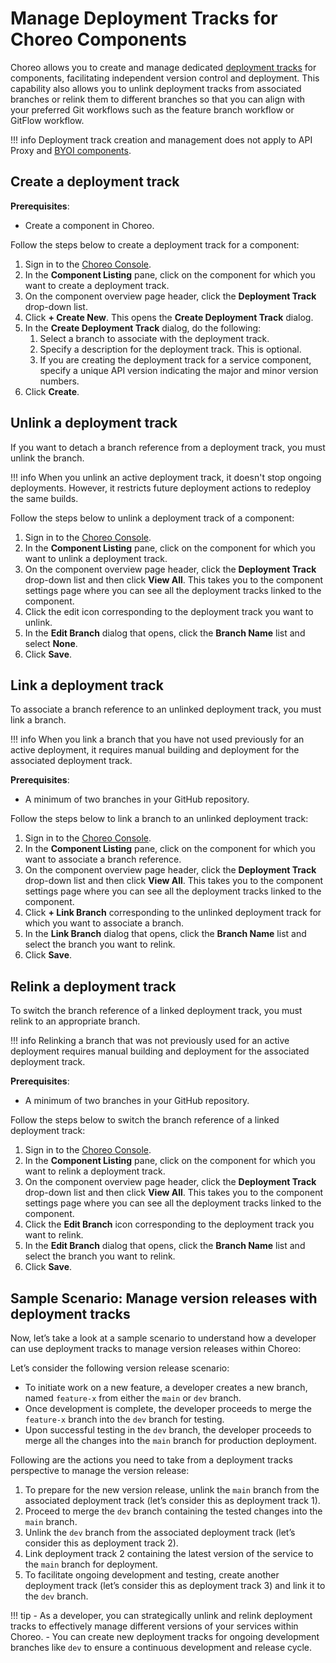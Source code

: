 # Manage Deployment Tracks for Choreo Components

Choreo allows you to create and manage dedicated [deployment tracks](../choreo-concepts/deployment-tracks.md) for components, facilitating independent version control and deployment. This capability also allows you to unlink deployment tracks from associated branches or relink them to different branches so that you can align with your preferred Git workflows such as the feature branch workflow or GitFlow workflow.

!!! info
     Deployment track creation and management does not apply to API Proxy and [BYOI components](../develop-components/bring-your-own-image.md).


## Create a deployment track

**Prerequisites**:

 - Create a component in Choreo.

Follow the steps below to create a deployment track for a component:

1. Sign in to the [Choreo Console](https://console.choreo.dev/).
2. In the **Component Listing** pane, click on the component for which you want to create a deployment track.
3. On the component overview page header, click the **Deployment Track** drop-down list.
4. Click **+ Create New**. This opens the **Create Deployment Track** dialog.
5. In the **Create Deployment Track** dialog, do the following:
    1. Select a branch to associate with the deployment track.
    2. Specify a description for the deployment track. This is optional.
    3. If you are creating the deployment track for a service component, specify a unique API version indicating the major and minor version numbers.
6. Click **Create**.

## Unlink a deployment track

If you want to detach a branch reference from a deployment track, you must unlink the branch.

!!! info
     When you unlink an active deployment track, it doesn't stop ongoing deployments. However, it restricts future deployment actions to redeploy the same builds.


Follow the steps below to unlink a deployment track of a component:
  
1. Sign in to the [Choreo Console](https://console.choreo.dev/).
2. In the **Component Listing** pane, click on the component for which you want to unlink a deployment track.
3. On the component overview page header, click the **Deployment Track** drop-down list and then click **View All**. This takes you to the component settings page where you can see all the deployment tracks linked to the component.
4. Click the edit icon corresponding to the deployment track you want to unlink.
5. In the **Edit Branch** dialog that opens, click the **Branch Name** list and select **None**.
6. Click **Save**.

## Link a deployment track

To associate a branch reference to an unlinked deployment track, you must link a branch.

!!! info
    When you link a branch that you have not used previously for an active deployment, it requires manual building and deployment for the associated deployment track.

**Prerequisites**:

 - A minimum of two branches in your GitHub repository.

Follow the steps below to link a branch to an unlinked deployment track:
  
1. Sign in to the [Choreo Console](https://console.choreo.dev/).
2. In the **Component Listing** pane, click on the component for which you want to associate a branch reference.
3. On the component overview page header, click the **Deployment Track** drop-down list and then click **View All**. This takes you to the component settings page where you can see all the deployment tracks linked to the component.
4. Click **+ Link Branch** corresponding to the unlinked deployment track for which you want to associate a branch.
5. In the **Link Branch** dialog that opens, click the **Branch Name** list and select the branch you want to relink.
6. Click **Save**.

## Relink a deployment track

To switch the branch reference of a linked deployment track, you must relink to an appropriate branch.

!!! info
     Relinking a branch that was not previously used for an active deployment requires manual building and deployment for the associated deployment track.

**Prerequisites**:

 - A minimum of two branches in your GitHub repository.

Follow the steps below to switch the branch reference of a linked deployment track:
  
1. Sign in to the [Choreo Console](https://console.choreo.dev/).
2. In the **Component Listing** pane, click on the component for which you want to relink a deployment track.
3. On the component overview page header, click the **Deployment Track** drop-down list and then click **View All**. This takes you to the component settings page where you can see all the deployment tracks linked to the component.
4. Click the **Edit Branch** icon corresponding to the deployment track you want to relink.
5. In the **Edit Branch** dialog that opens, click the **Branch Name** list and select the branch you want to relink.
6. Click **Save**.

## Sample Scenario: Manage version releases with deployment tracks

Now, let’s take a look at a sample scenario to understand how a developer can use deployment tracks to manage version releases within Choreo:

Let’s consider the following version release scenario: 

- To initiate work on a new feature, a developer creates a new branch, named `feature-x` from either the `main` or `dev` branch.
- Once development is complete, the developer proceeds to merge the `feature-x` branch into the `dev` branch for testing.
- Upon successful testing in the `dev` branch, the developer proceeds to merge all the changes into the `main` branch for production deployment.

Following are the actions you need to take from a deployment tracks perspective to manage the version release:

1. To prepare for the new version release, unlink the `main` branch from the associated deployment track (let’s consider this as deployment track 1).
2. Proceed to merge the `dev` branch containing the tested changes into the `main` branch.
3. Unlink the `dev` branch from the associated deployment track (let’s consider this as deployment track 2).
4. Link deployment track 2 containing the latest version of the service to the `main` branch for deployment.
5. To facilitate ongoing development and testing, create another deployment track (let’s consider this as deployment track 3) and link it to the `dev` branch.

!!! tip
     - As a developer, you can strategically unlink and relink deployment tracks to effectively manage different versions of your services within Choreo.
     - You can create new deployment tracks for ongoing development branches like `dev` to ensure a continuous development and release cycle.
